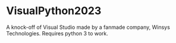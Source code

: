 # VisualPython2023
A knock-off of Visual Studio made by a fanmade company, Winsys Technologies. Requires python 3 to work.
